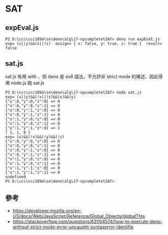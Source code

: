# SAT

## expEval.js

```
PS D:\ccc\ccc109a\se\deno\alg\17-npcomplete\SAT> deno run expEval.js
exp= (x||y)&&(x||!z)  assign= { x: false, y: true, z: true }  result= false
```

## sat.js

sat.js 有用 with ，但 deno 是 es6 語法，不允許非 strict mode 的陳述，因此得用 node.js 跑 sat.js


```
PS D:\ccc\ccc109a\se\deno\alg\17-npcomplete\SAT> node sat.js
exp= (x||y)&&(!x||!z)&&(x)&&(y)
{"x":0,"y":0,"z":0} => 0
{"x":0,"y":0,"z":1} => 0
{"x":0,"y":1,"z":0} => 0
{"x":0,"y":1,"z":1} => 0
{"x":1,"y":0,"z":0} => 0
{"x":1,"y":0,"z":1} => 0
{"x":1,"y":1,"z":0} => 1
[ 1, 1, 0 ]
exp= (x)&&(!x)&&(!y)&&(!z)
{"x":0,"y":0,"z":0} => 0
{"x":0,"y":0,"z":1} => 0
{"x":0,"y":1,"z":0} => 0
{"x":0,"y":1,"z":1} => 0
{"x":1,"y":0,"z":0} => 0
{"x":1,"y":0,"z":1} => 0
{"x":1,"y":1,"z":0} => 0
{"x":1,"y":1,"z":1} => 0
undefined
PS D:\ccc\ccc109a\se\deno\alg\17-npcomplete\SAT> 
```

## 參考

* https://developer.mozilla.org/en-US/docs/Web/JavaScript/Reference/Global_Objects/globalThis
* https://stackoverflow.com/questions/62004574/how-to-execute-deno-without-strict-mode-error-uncaught-syntaxerror-identifie
